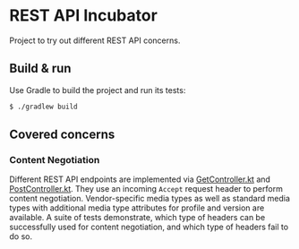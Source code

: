 # REST API Incubator

Project to try out different REST API concerns.

## Build & run

Use Gradle to build the project and run its tests:

```bash
$ ./gradlew build
```

## Covered concerns

### Content Negotiation

Different REST API endpoints are implemented via [GetController.kt](./src/main/kotlin/de/otto/rest/GetController.kt)
and [PostController.kt](./src/main/kotlin/de/otto/rest/PostController.kt).
They use an incoming `Accept` request header to perform content negotiation.
Vendor-specific media types as well as standard media types with additional media type attributes for profile and version are available.
A suite of tests demonstrate, which type of headers can be successfully used for content negotiation, 
and which type of headers fail to do so.
